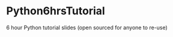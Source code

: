 Python6hrsTutorial
==================

6 hour Python tutorial slides (open sourced for anyone to re-use)